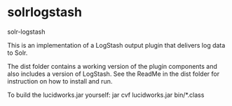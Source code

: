 solrlogstash
============

solr-logstash

This is an implementation of a LogStash output plugin that delivers log data to Solr.  

The dist folder contains a working version of the plugin components and also includes a version of LogStash.  See the 
ReadMe in the dist folder for instruction on how to install and run.   

To build the lucidworks.jar yourself: jar cvf lucidworks.jar bin/*.class